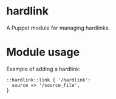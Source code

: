 # hardlink

A Puppet module for managing hardlinks.

# Module usage

Example of adding a hardlink:

    ::hardlink::link { '/hardlink':
      source => '/source_file',
    }
